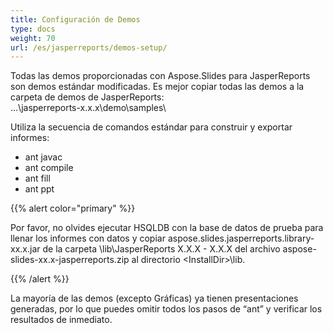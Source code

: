 ```yaml
---
title: Configuración de Demos
type: docs
weight: 70
url: /es/jasperreports/demos-setup/
---
```


Todas las demos proporcionadas con Aspose.Slides para JasperReports son demos estándar modificadas. Es mejor copiar todas las demos a la carpeta de demos de JasperReports:  
...\jasperreports-x.x.x\demo\samples\

Utiliza la secuencia de comandos estándar para construir y exportar informes:

- ant javac
- ant compile
- ant fill
- ant ppt

{{% alert color="primary" %}} 

Por favor, no olvides ejecutar HSQLDB con la base de datos de prueba para llenar los informes con datos y copiar aspose.slides.jasperreports.library-xx.x.jar de la carpeta \lib\JasperReports X.X.X - X.X.X del archivo aspose-slides-xx.x-jasperreports.zip al directorio &#60;InstallDir&#62;\lib.

{{% /alert %}} 

La mayoría de las demos (excepto Gráficas) ya tienen presentaciones generadas, por lo que puedes omitir todos los pasos de “ant” y verificar los resultados de inmediato.